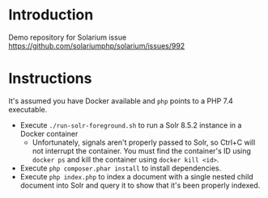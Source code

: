 # Introduction

Demo repository for Solarium issue https://github.com/solariumphp/solarium/issues/992

# Instructions

It's assumed you have Docker available and `php` points to a PHP 7.4 executable.

- Execute `./run-solr-foreground.sh` to run a Solr 8.5.2 instance in a Docker container
  + Unfortunately, signals aren't properly passed to Solr, so Ctrl+C will not interrupt the container.
    You must find the container's ID using `docker ps` and kill the container using `docker kill <id>`.
- Execute `php composer.phar install` to install dependencies.
- Execute `php index.php` to index a document with a single nested child document into Solr and query
  it to show that it's been properly indexed.
